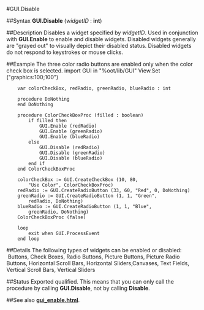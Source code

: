 
#GUI.Disable

##Syntax
**GUI.Disable** (*widgetID* : **int**)

##Description
Disables a widget specified by *widgetID*. 
Used in conjunction with **GUI.Enable** to enable and disable widgets. 
Disabled widgets generally are "grayed out" to visually depict their disabled status.
Disabled widgets do not respond to keystrokes or mouse clicks.

##Example
The three color radio buttons are enabled only when the color check box is selected.
        import GUI in "%oot/lib/GUI" 
        View.Set ("graphics:100;100") 
        
        var colorCheckBox, redRadio, greenRadio, blueRadio : int
        
        procedure DoNothing
        end DoNothing
        
        procedure ColorCheckBoxProc (filled : boolean)
            if filled then
                GUI.Enable (redRadio)
                GUI.Enable (greenRadio)
                GUI.Enable (blueRadio)
            else
                GUI.Disable (redRadio)
                GUI.Disable (greenRadio)
                GUI.Disable (blueRadio)
            end if
        end ColorCheckBoxProc
        
        colorCheckBox := GUI.CreateCheckBox (10, 80,
            "Use Color", ColorCheckBoxProc)
        redRadio := GUI.CreateRadioButton (33, 60, "Red", 0, DoNothing)
        greenRadio := GUI.CreateRadioButton (1, 1, "Green", 
            redRadio, DoNothing)
        blueRadio := GUI.CreateRadioButton (1, 1, "Blue", 
            greenRadio, DoNothing)
        ColorCheckBoxProc (false)
        
        loop
            exit when GUI.ProcessEvent
        end loop
##Details
The following types of widgets can be enabled or disabled:
 Buttons, Check Boxes, Radio Buttons, Picture Buttons,
Picture Radio Buttons, Horizontal Scroll Bars, Horizontal Sliders,Canvases, Text Fields, Vertical Scroll Bars, Vertical Sliders

##Status
Exported qualified.
This means that you can only call the procedure by calling **GUI.Disable**, not by calling **Disable**.

##See also
**[gui_enable.html](GUI.Enable)**.
